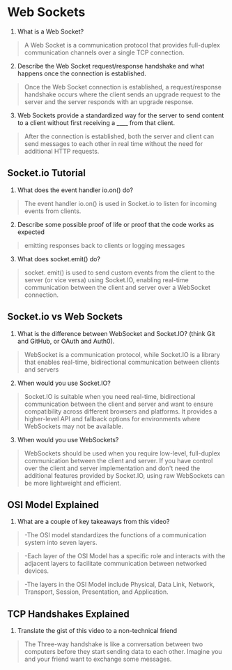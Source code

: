 # Web Sockets

1. What is a Web Socket?
> A Web Socket is a communication protocol that provides full-duplex communication channels over a single TCP connection.
2. Describe the Web Socket request/response handshake and what happens once the connection is established.
> Once the Web Socket connection is established, a request/response handshake occurs where the client sends an upgrade request to the server and the server responds with an upgrade response.
3. Web Sockets provide a standardized way for the server to send content to a client without first receiving a ____ from that client.
> After the connection is established, both the server and client can send messages to each other in real time without the need for additional HTTP requests.

## Socket.io Tutorial
1. What does the event handler io.on() do?
> The event handler io.on() is used in Socket.io to listen for incoming events from clients.

2. Describe some possible proof of life or proof that the code works as expected
>  emitting responses back to clients or logging messages 

3. What does socket.emit() do?
> socket. emit() is used to send custom events from the client to the server (or vice versa) using Socket.IO, enabling real-time communication between the client and server over a WebSocket connection.

## Socket.io vs Web Sockets

1. What is the difference between WebSocket and Socket.IO? (think Git and GitHub, or OAuth and Auth0).
> WebSocket is a communication protocol, while Socket.IO is a library that enables real-time, bidirectional communication between clients and servers
2. When would you use Socket.IO?
> Socket.IO is suitable when you need real-time, bidirectional communication between the client and server and want to ensure compatibility across different browsers and platforms. It provides a higher-level API and fallback options for environments where WebSockets may not be available.
3. When would you use WebSockets?
> WebSockets should be used when you require low-level, full-duplex communication between the client and server. If you have control over the client and server implementation and don't need the additional features provided by Socket.IO, using raw WebSockets can be more lightweight and efficient.


## OSI Model Explained

1. What are a couple of key takeaways from this video?
> -The OSI model standardizes the functions of a communication system into seven layers.

> -Each layer of the OSI Model has a specific role and interacts with the adjacent layers to facilitate communication between networked devices.

> -The layers in the OSI Model include Physical, Data Link, Network, Transport, Session, Presentation, and Application.

## TCP Handshakes Explained

1. Translate the gist of this video to a non-technical friend
> The Three-way handshake is like a conversation between two computers before they start sending data to each other. Imagine you and your friend want to exchange some messages.
